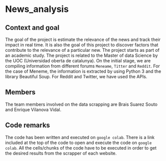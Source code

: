 # News_analysis

## Context and goal

The goal of the project is estimate the relevance of the news and track their impact in real time. It is also the goal of this project to discover factors that contribute to the relevance of a particular new.
The project starts as part of an academic study. The project is related to the Master of data Science by the UOC (Universidad oberta de catalunya).
On the initial stage, we are compiling information from different forums `Meneame`, `Titter` and `Reddit`.
For the case of Meneme, the information is extracted by using Python 3 and the library Beautiful Soup. For Reddit and Twitter, we have used the APIs.

## Members

The team members involved on the data scrapping are Brais Suarez Souto and Enrique Vilanova Vidal.

## Code remarks

The code has been written and executed on `google colab`. There is a link included at the top of the code to open and execute the code on `google colab`. All the cells/chunks of the code have to be executed in order to get the desired results from the scrapper of each website.

